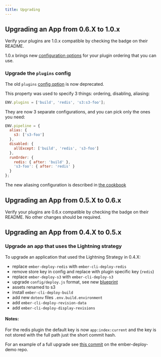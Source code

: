 ```yaml
---
title: Upgrading
---
```

## Upgrading an App from 0.6.X to 1.0.x

Verify your plugins are 1.0.x compatible by checking the badge on their README.

1.0.x brings new [configuration options](../configuration) for your plugin ordering that you can use.

### Upgrade the `plugins` config

The old `plugins` [config option](/docs/v0.6.x/aliasing-plugins/) is now deprecated.


This property was used to specify 3 things: ordering, disabling, aliasing:

```js
ENV.plugins = ['build', 'redis', 's3:s3-foo'];
```

They are now 3 separate configurations, and you can pick only the ones you need:

```js
ENV.pipeline = {
  alias: {
    s3: ['s3-foo']
  },
  disabled: {
    allExcept: ['build', 'redis', 's3-foo']
  },
  runOrder: {
    redis: { after: 'build' },
    's3-foo': { after: 'redis' }
  }
};
```

The new aliasing configuration is described in [the cookbook](../including-a-plugin-twice/)

## Upgrading an App from 0.5.X to 0.6.x

Verify your plugins are 0.6.x compatible by checking the badge on their README. No other changes should be required.

## Upgrading an App from 0.4.X to 0.5.x

### Upgrade an app that uses the Lightning strategy

To upgrade an application that used the Lightning Strategy in 0.4.X:

* replace `ember-deploy-redis` with `ember-cli-deploy-redis`
* remove store key in config and replace with plugin specific key (`redis`)
* replace `ember-deploy-s3` with `ember-cli-deploy-s3`
* upgrade `config/deploy.js` format, see new [blueprint](https://github.com/ember-cli-deploy/ember-cli-deploy/blob/master/blueprints/ember-cli-deploy/files/config/deploy.js)
* assets renamed to s3
* install `ember-cli-deploy-build`
* add new `dotenv` files `.env.build.environment`
* add `ember-cli-deploy-revision-data`
* add `ember-cli-deploy-display-revisions`

#### Notes:

For the redis plugin the default key is now `app:index:current` and the key is not stored with the full path just the short commit hash.

For an example of a full upgrade see [this commit](https://github.com/ghedamat/ember-deploy-demo/commit/ad74274839a30641a5d4612a790eb8ab8007d80f) on the ember-deploy-demo repo.
